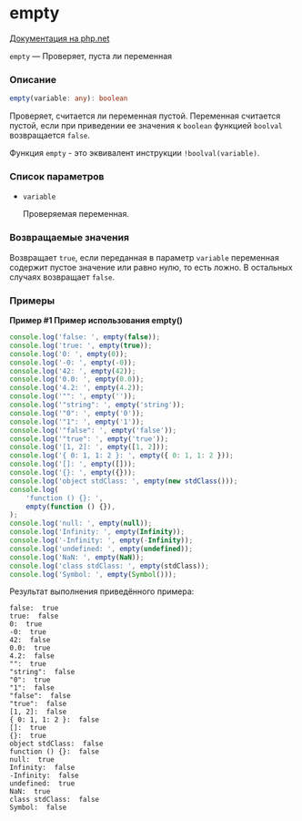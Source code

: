 # empty

[Документация на php.net](https://www.php.net/manual/ru/function.empty.php)

`empty` — Проверяет, пуста ли переменная

### Описание

```ts
empty(variable: any): boolean
```

Проверяет, считается ли переменная пустой. Переменная считается пустой, если при приведении ее
значения к `boolean` функцией `boolval` возвращается `false`.

Функция `empty` - это эквивалент инструкции `!boolval(variable)`.

### Список параметров

-   `variable`

    Проверяемая переменная.

### Возвращаемые значения

Возвращает `true`, если переданная в параметр `variable` переменная содержит пустое значение или
равно нулю, то есть ложно. В остальных случаях возвращает `false`.

### Примеры

**Пример #1 Пример использования empty()**

```js
console.log('false: ', empty(false));
console.log('true: ', empty(true));
console.log('0: ', empty(0));
console.log('-0: ', empty(-0));
console.log('42: ', empty(42));
console.log('0.0: ', empty(0.0));
console.log('4.2: ', empty(4.2));
console.log('"": ', empty(''));
console.log('"string": ', empty('string'));
console.log('"0": ', empty('0'));
console.log('"1": ', empty('1'));
console.log('"false": ', empty('false'));
console.log('"true": ', empty('true'));
console.log('[1, 2]: ', empty([1, 2]));
console.log('{ 0: 1, 1: 2 }: ', empty({ 0: 1, 1: 2 }));
console.log('[]: ', empty([]));
console.log('{}: ', empty({}));
console.log('object stdClass: ', empty(new stdClass()));
console.log(
    'function () {}: ',
    empty(function () {}),
);
console.log('null: ', empty(null));
console.log('Infinity: ', empty(Infinity));
console.log('-Infinity: ', empty(-Infinity));
console.log('undefined: ', empty(undefined));
console.log('NaN: ', empty(NaN));
console.log('class stdClass: ', empty(stdClass));
console.log('Symbol: ', empty(Symbol()));
```

Результат выполнения приведённого примера:

    false:  true
    true:  false
    0:  true
    -0:  true
    42:  false
    0.0:  true
    4.2:  false
    "":  true
    "string":  false
    "0":  true
    "1":  false
    "false":  false
    "true":  false
    [1, 2]:  false
    { 0: 1, 1: 2 }:  false
    []:  true
    {}:  true
    object stdClass:  false
    function () {}:  false
    null:  true
    Infinity:  false
    -Infinity:  false
    undefined:  true
    NaN:  true
    class stdClass:  false
    Symbol:  false
